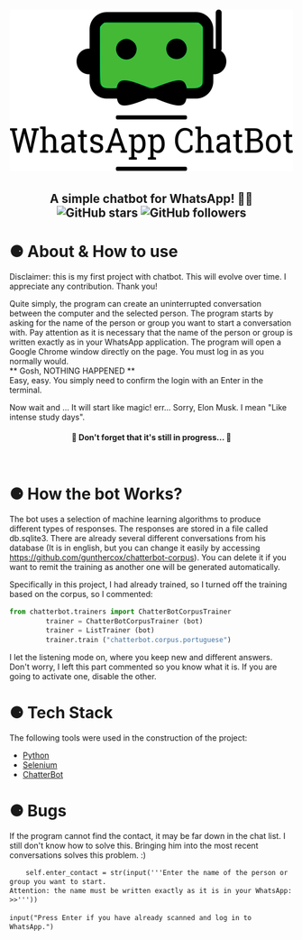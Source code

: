 <h1 align="center" >
    <img src="robotinic.png">
</h1>
<h2 align="center" >
    A simple chatbot for WhatsApp! 🤖💬 <br>
    <img alt="GitHub stars" src="https://img.shields.io/github/stars/CleoMenezes/WhatsApp-ChatBot?style=social">
    <img alt="GitHub followers" src="https://img.shields.io/github/followers/CleoMenezes?label=Follow%20me%20%3A%29&style=social">
</h2>

<h1>⚈ About & How to use</h1>
<p>
Disclaimer: this is my first project with chatbot. This will evolve over time. I appreciate any contribution. Thank you!

Quite simply, the program can create an uninterrupted conversation between the computer and the selected person.
The program starts by asking for the name of the person or group you want to start a conversation with. Pay attention as it is necessary that the name of the person or group is written exactly as in your WhatsApp application.
The program will open a Google Chrome window directly on the page. You must log in as you normally would. <br>
** Gosh, NOTHING HAPPENED ** <br>
Easy, easy. You simply need to confirm the login with an Enter in the terminal.

Now wait and ... It will start like magic! err... Sorry, Elon Musk. I mean "Like intense study days".
</p>

<h4 align="center"> 
	🚧  Don't forget that it's still in progress...  🚧
</h4> 

<br>

<h1>⚈ How the bot Works?</h1>
<p>
The bot uses a selection of machine learning algorithms to produce different types of responses.
The responses are stored in a file called db.sqlite3.
There are already several different conversations from his database (It is in english, but you can change it easily by accessing <a href="#">https://github.com/gunthercox/chatterbot-corpus</a>). 
You can delete it if you want to remit the training as another one will be generated automatically.

Specifically in this project, I had already trained, so I turned off the training based on the corpus, so I commented:
```python
from chatterbot.trainers import ChatterBotCorpusTrainer
         trainer = ChatterBotCorpusTrainer (bot)
         trainer = ListTrainer (bot)
         trainer.train ("chatterbot.corpus.portuguese")
```

I let the listening mode on, where you keep new and different answers. Don't worry, I left this part commented so you know what it is.
If you are going to activate one, disable the other.
</p>

<h1>⚈ Tech Stack</h1>

The following tools were used in the construction of the project:

- [Python](https://www.python.org/)
- [Selenium](https://www.selenium.dev/)
- [ChatterBot](https://chatterbot.readthedocs.io/en/stable/)

<h1>⚈ Bugs</h1>
<p>
If the program cannot find the contact, it may be far down in the chat list. I still don't know how to solve this. Bringing him into the most recent conversations solves this problem. :)
</p>


        self.enter_contact = str(input('''Enter the name of the person or group you want to start.
    Attention: the name must be written exactly as it is in your WhatsApp:
    >>'''))

    input("Press Enter if you have already scanned and log in to WhatsApp.")